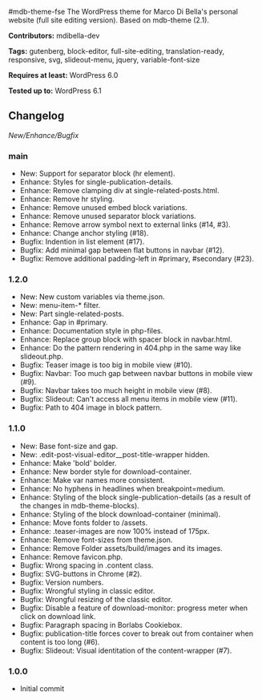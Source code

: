 #mdb-theme-fse
The WordPress theme for Marco Di Bella's personal website (full site editing version). Based on mdb-theme (2.1).

__Contributors:__ mdibella-dev

__Tags:__ gutenberg, block-editor, full-site-editing, translation-ready, responsive, svg, slideout-menu, jquery, variable-font-size

__Requires at least:__ WordPress 6.0

__Tested up to:__ WordPress 6.1

## Changelog
*New/Enhance/Bugfix*


### main
* New: Support for separator block (hr element).
* Enhance: Styles for single-publication-details.
* Enhance: Remove clamping div at single-related-posts.html.
* Enhance: Remove hr styling.
* Enhance: Remove unused embed block variations.
* Enhance: Remove unused separator block variations.
* Enhance: Remove arrow symbol next to external links (#14, #3).
* Enhance: Change anchor styling (#18).
* Bugfix: Indention in list element (#17).
* Bugfix: Add minimal gap between flat buttons in navbar (#12).
* Bugfix: Remove additional padding-left in #primary, #secondary (#23).


### 1.2.0
* New: New custom variables via theme.json.
* New: menu-item-* filter.
* New: Part single-related-posts.
* Enhance: Gap in #primary.
* Enhance: Documentation style in php-files.
* Enhance: Replace group block with spacer block in navbar.html.
* Enhance: Do the pattern rendering in 404.php in the same way like slideout.php.
* Bugfix: Teaser image is too big in mobile view (#10).
* Bugfix: Navbar: Too much gap between navbar buttons in mobile view (#9).
* Bugfix: Navbar takes too much height in mobile view (#8).
* Bugfix: Slideout: Can't access all menu items in mobile view (#11).
* Bugfix: Path to 404 image in block pattern.


### 1.1.0
* New: Base font-size and gap.
* New: .edit-post-visual-editor__post-title-wrapper hidden.
* Enhance: Make 'bold' bolder.
* Enhance: New border style for download-container.
* Enhance: Make var names more consistent.
* Enhance: No hyphens in headlines when breakpoint=medium.
* Enhance: Styling of the block single-publication-details (as a result of the changes in mdb-theme-blocks).
* Enhance: Styling of the block download-container (minimal).
* Enhance: Move fonts folder to /assets.
* Enhance: .teaser-images are now 100% instead of 175px.
* Enhance: Remove font-sizes from theme.json.
* Enhance: Remove Folder assets/build/images and its images.
* Enhance: Remove favicon.php.
* Bugfix: Wrong spacing in .content class.
* Bugfix: SVG-buttons in Chrome (#2).
* Bugfix: Version numbers.
* Bugfix: Wrongful styling in classic editor.
* Bugfix: Wrongful resizing of the classic editor.
* Bugfix: Disable a feature of download-monitor: progress meter when click on download link.
* Bugfix: Paragraph spacing in Borlabs Cookiebox.
* Bugfix: publication-title forces cover to break out from container when content is too long (#6).
* Bugfix: Slideout: Visual identitation of the content-wrapper (#7).



### 1.0.0
* Initial commit

